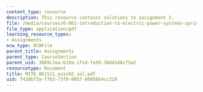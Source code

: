 ```yaml
---
content_type: resource
description: This resource contains solutions to assignment 2.
file: /media/courses/6-061-introduction-to-electric-power-systems-spring-2011/f43dbf3af7b373f0005760056b4cc228_MIT6_061S11_assn02_sol.pdf
file_type: application/pdf
learning_resource_types:
- Assignments
ocw_type: OCWFile
parent_title: Assignments
parent_type: CourseSection
parent_uid: 3869c2ea-b19a-1fcd-fe99-36d41d8cf5a2
resourcetype: Document
title: MIT6_061S11_assn02_sol.pdf
uid: f43dbf3a-f7b3-73f0-0057-60056b4cc228
---
```

